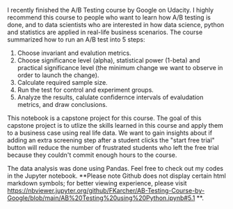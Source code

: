 I recently finished the A/B Testing course by Google on Udacity. I highly recommend this course to people who want to learn how A/B testing is done, and to data scientists who are interested in how data science, python and statistics are applied in real-life business scenarios. The course summarized how to run an A/B test into 5 steps:

1. Choose invariant and evalution metrics.
2. Choose significance level (alpha), statistical power (1-beta) and practical significance level (the minimum change we want to observe in order to launch the change).
3. Calculate required sample size.
4. Run the test for control and experiment groups.
5. Analyze the results, calulate confidernce intervals of evaludation metrics, and draw conclusions.

This notebook is a capstone project for this course. The goal of this capstone project is to utlize the skills learned in this course and apply them to a business case using real life data. We want to gain insights about if adding an extra screening step after a student clicks the "start free trial" button will reduce the number of frustrated students who left the free trial because they couldn't commit enough hours to the course.

The data analysis was done using Pandas. Feel free to check out my codes in the Jupyter notebook. **Please note Github does not display certain html markdown symbols; for better viewing experience, please visit https://nbviewer.jupyter.org/github/FKarcher/AB-Testing-Course-by-Google/blob/main/AB%20Testing%20using%20Python.ipynb#5.1 **.
